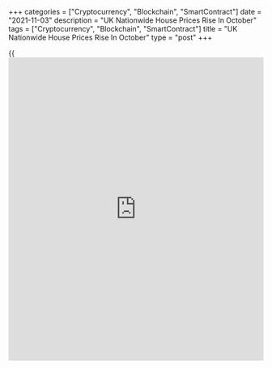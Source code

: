 +++
categories = ["Cryptocurrency", "Blockchain", "SmartContract"]
date = "2021-11-03"
description = "UK Nationwide House Prices Rise In October"
tags = ["Cryptocurrency", "Blockchain", "SmartContract"]
title = "UK Nationwide House Prices Rise In October"
type = "post"
+++

{{<iframe id="large-banner" src="https://www.bounty.group/#slide=14.0" width="100%" height="600" scrolling="no" style="border: 0px solid rgb(216, 221, 230); border-radius: 3px;">}}

UK house prices continued to increase at a stronger pace in October,
data from Nationwide Building Society showed on Wednesday.

House prices grew 9.9 percent year-on-year in October, following a 10
percent rise in September. Economists had forecast the growth rate to
ease to 9.3 percent.

On a monthly basis, house prices advanced 0.7 percent after rising 0.2
percent in September. Prices were expected to climb 0.4 perceent.

The price of a typical UK home has passed the GBP 250,000 mark, an
increase of GBP 30,728 since the pandemic struck in March 2020.

The outlook remains extremely uncertain, Robert Gardner, Nationwide's
chief economist, said.

"If the labour market remains resilient, conditions may stay fairly
buoyant in the coming months - especially as the market continues to
have momentum and there is scope for ongoing shifts in housing
preferences as a result of the pandemic to continue to support
activity," Gardner added.

For comments and feedback [contact](https://www.playgroundfx.com/contact/): editorial@rtt[news](https://www.letsplayfx.com/blog/forex-news-website/).com

[Economic News][1]

 **What parts of the world are seeing the best (and worst) economic
performances lately? Click[here][2] to check out our [Econ Scorecard][2]
and find out! See up-to-the-moment [ranking](https://www.playgroundfx.com/blog/crypto-exchange-ranking/)s for the best and worst
performers in [GDP][2], [unemployment rate][3], [inflation][4] and much
more.**

   1. www.rtt[news](https://www.letsplayfx.com/blog/forex-news-website/).com/Content/EconomicNews.aspx
   2. www.rtt[news](https://www.letsplayfx.com/blog/forex-news-website/).com/economic-scorecard/world-rank/GDP/highest-performance.aspx
   3. www.rtt[news](https://www.letsplayfx.com/blog/forex-news-website/).com/economic-scorecard/world-rank/unemployment-rate/lowest-performance.aspx
   4. www.rtt[news](https://www.letsplayfx.com/blog/forex-news-website/).com/economic-scorecard/world-rank/CPI/highest-performance.aspx